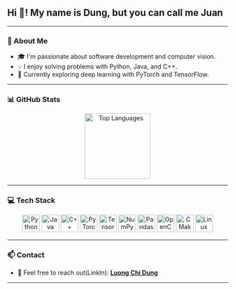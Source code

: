 <h2 align="left">Hi 👋! My name is Dung, but you can call me Juan</h2>

---

### 🌱 About Me

- 🎓 I'm passionate about software development and computer vision.  
- 💡 I enjoy solving problems with Python, Java, and C++.  
- 🧠 Currently exploring deep learning with PyTorch and TensorFlow.

---

### 📊 GitHub Stats

<div align="center">
  <img src="https://github-readme-stats.vercel.app/api/top-langs?username=luongjuan123&locale=en&hide_title=false&layout=compact&card_width=320&langs_count=5&theme=dracula&hide_border=false" height="150" alt="Top Languages" />
</div>

---

### 💻 Tech Stack

<div align="center">
  <img src="https://cdn.jsdelivr.net/gh/devicons/devicon/icons/python/python-original.svg" height="40" alt="Python" />
  <img src="https://cdn.jsdelivr.net/gh/devicons/devicon/icons/java/java-original.svg" height="40" alt="Java" />
  <img src="https://cdn.jsdelivr.net/gh/devicons/devicon/icons/cplusplus/cplusplus-original.svg" height="40" alt="C++" />
  <img src="https://cdn.jsdelivr.net/gh/devicons/devicon/icons/pytorch/pytorch-original.svg" height="40" alt="PyTorch" />
  <img src="https://cdn.jsdelivr.net/gh/devicons/devicon/icons/tensorflow/tensorflow-original.svg" height="40" alt="TensorFlow" />
  <img src="https://cdn.jsdelivr.net/gh/devicons/devicon/icons/numpy/numpy-original.svg" height="40" alt="NumPy" />
  <img src="https://cdn.jsdelivr.net/gh/devicons/devicon/icons/pandas/pandas-original.svg" height="40" alt="Pandas" />
  <img src="https://cdn.jsdelivr.net/gh/devicons/devicon/icons/opencv/opencv-original.svg" height="40" alt="OpenCV" />
  <img src="https://cdn.jsdelivr.net/gh/devicons/devicon/icons/cmake/cmake-original.svg" height="40" alt="CMake" />
  <img src="https://cdn.jsdelivr.net/gh/devicons/devicon/icons/linux/linux-original.svg" height="40" alt="Linux" />
</div>

---

### 📫 Contact

- 💌 Feel free to reach out(LinkIn): **[Luong Chi Dung](https://www.linkedin.com/in/d%C5%A9ng-l%C6%B0%C6%A1ng-b85134202/)**

---



